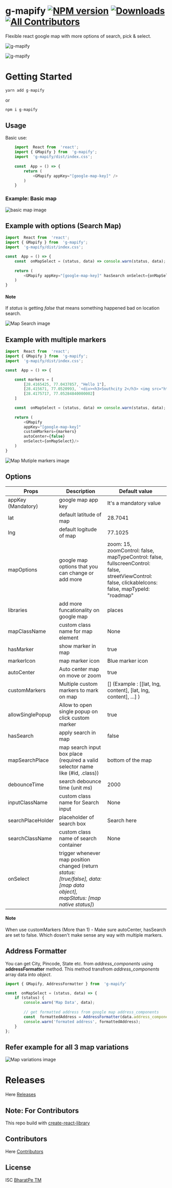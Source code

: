 # g-mapify [![NPM version](https://img.shields.io/npm/v/g-mapify.svg)](https://www.npmjs.com/package/g-mapify) [![Downloads](http://img.shields.io/npm/dm/g-mapify.svg)](https://npmjs.org/package/g-mapify) [![All Contributors](https://img.shields.io/badge/all_contributors-2-orange.svg?style=flat-square)](#contributors-)
Flexible react google map with more options of search, pick & select.

![g-mapify](https://raw.githubusercontent.com/bharatpe/g-mapify/master/g-mapify.png)


![g-mapify](https://raw.githubusercontent.com/bharatpe/g-mapify/master/example/images/g-mapify.png)


# Getting Started

```javascript
yarn add g-mapify
```

or

```javascript
npm i g-mapify
```


## Usage
Basic use:
```javascript
    import  React from  'react';
    import { GMapify } from  'g-mapify';
    import  'g-mapify/dist/index.css';
    
    const  App = () => {
	    return (
		    <GMapify appKey="[google-map-key]" />
	    )
    }
```

### Example: Basic map
![basic map image](https://raw.githubusercontent.com/bharatpe/g-mapify/master/example/images/basicmap.png?raw=true)


## Example with options (Search Map)
```javascript
import  React from  'react';
import { GMapify } from  'g-mapify';
import  'g-mapify/dist/index.css';

const  App = () => {
    const  onMapSelect = (status, data) => console.warn(status, data);
    
    return (
        <GMapify appKey="[google-map-key]" hasSearch onSelect={onMapSelect}/>
    )
}
```
 #### Note
 If *status* is getting *false* that means something happened bad on location search.

![Map Search image](https://raw.githubusercontent.com/bharatpe/g-mapify/master/example/images/search-map-desktop.png?raw=true)

## Example with multiple markers
```javascript
import  React from  'react';
import { GMapify } from  'g-mapify';
import  'g-mapify/dist/index.css';

const  App = () => {

    const markers = [
        [28.4165425, 77.0437857, "Hello 1"],
        [28.415671, 77.0520993, `<div><h3>Southcity 2</h3> <img src="https://www.rentomojo.com/blog/wp-content/uploads/2019/07/shutterstock_1298400742.jpg" height="140"/> </div>`],
        [28.4175717, 77.05284840000002]
    ]

    const  onMapSelect = (status, data) => console.warn(status, data);
    
    return (
        <GMapify 
        appKey="[google-map-key]" 
        customMarkers={markers}
        autoCenter={false}
        onSelect={onMapSelect}/>
    )
}
```

![Map Mutiple markers image](https://raw.githubusercontent.com/bharatpe/g-mapify/master/example/images/markers-map.png?raw=true)


## Options
|  Props                        | Description                                           | Default value
|-------------------------------|-------------------------------------------------------|-------------------------------|
|appKey (Mandatory)             | google map app key                                    | It's a mandatory value
|lat                            | default latitude of map                               | 28.7041
|lng                            | default logitude of map                               | 77.1025
|mapOptions                     | google map options that you can change or add more    | zoom:  15, zoomControl:  false, mapTypeControl:  false, fullscreenControl:  false, streetViewControl:  false, clickableIcons:  false, mapTypeId:  "roadmap"
|libraries                      | add more funcationality on google map                 | places
|mapClassName                   | custom class name for map element                     | None
|hasMarker                      | show marker in map                                    | true
|markerIcon                     | map marker icon                                       | Blue marker icon
|autoCenter                     | Auto center map on move or zoom                       | true
|customMarkers                  | Multiple custom markers to mark on map                | [] (Example :  [[lat, lng, content], [lat, lng, content], ...] )
|allowSinglePopup               | Allow to open single popup on click custom marker     | true
|hasSearch                      | apply search in map                                   | false
|mapSearchPlace                 | map search input box place (required a valid selector name like (#id, .class)) | bottom of the map
|debounceTime                   | search debounce time (unit *ms*)                      | 2000
|inputClassName                 | custom class name for Search input                    | None
|searchPlaceHolder              | placeholder of search box                             | Search here
|searchClassName                | custom class name of search container                 | None
|onSelect                       | trigger whenever map position changed (return *status: [true/false], data: [map data object], mapStatus: [map native status]*)| 

#### Note 
When use customMarkers (More than 1) - Make sure autoCenter, hasSearch are set to false. Which dosen't make sense any way with multiple markers.


## Address Formatter
You can get City, Pincode, State etc. from *address_components* using **addressFormatter** method. This method transfrom *address_components* array data into *object*.
```javascript
import { GMapify, AddressFormatter } from  'g-mapify'

const  onMapSelect = (status, data) => {
    if (status) {
        console.warn('Map Data', data);
        
        // get formatted address from google map address_components
        const  formattedAddress = AddressFormatter(data.address_components);
        console.warn('formated address', formattedAddress);
    }
};
```

## Refer example for all 3 map variations

![Map variations image](https://raw.githubusercontent.com/bharatpe/g-mapify/master/example/images/example.png?raw=true)



# Releases
Here [Releases](https://github.com/bharatpe/g-mapify/blob/master/releases.md)

    
## Note: For Contributors
This repo build with [create-react-library](https://github.com/transitive-bullshit/create-react-library)


## Contributors
Here [Contributors](https://github.com/bharatpe/g-mapify/graphs/contributors)


## License
ISC [BharatPe TM](https://github.com/BharatPe)

